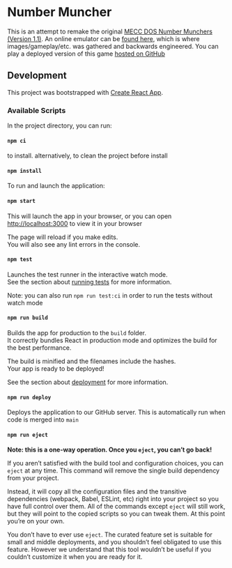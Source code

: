 # Number Muncher

This is an attempt to remake the original 
[MECC DOS Number Munchers (Version 1.1)](http://mecc.co/mathematics/number-munchers---a-170/).
An online emulator can be 
[found here](https://playold.games/play-game/number-munchers/play/), which is
where images/gameplay/etc. was gathered and backwards engineered. You can play a 
deployed version of this game 
[hosted on GitHub](https://msaperst.github.io/number-munchers/)

## Development
This project was bootstrapped with 
[Create React App](https://github.com/facebook/create-react-app).

### Available Scripts
In the project directory, you can run:
#### `npm ci`
to install. alternatively, to clean the project before install
#### `npm install`
To run and launch the application:
#### `npm start`
This will launch the app in your browser, or you can open
[http://localhost:3000](http://localhost:3000) to view it in your browser

The page will reload if you make edits.\
You will also see any lint errors in the console.

#### `npm test`
Launches the test runner in the interactive watch mode.\
See the section about [running tests](https://facebook.github.io/create-react-app/docs/running-tests) for more information.

Note: you can also run `npm run test:ci` in order to run the 
tests without watch mode

#### `npm run build`
Builds the app for production to the `build` folder.\
It correctly bundles React in production mode and optimizes the build for the best performance.

The build is minified and the filenames include the hashes.\
Your app is ready to be deployed!

See the section about [deployment](https://facebook.github.io/create-react-app/docs/deployment) for more information.

#### `npm run deploy`

Deploys the application to our GitHub server. This is 
automatically run when code is merged into `main`

#### `npm run eject`

**Note: this is a one-way operation. Once you `eject`, you can’t go back!**

If you aren’t satisfied with the build tool and configuration choices, 
you can `eject` at any time. This command will remove the single build 
dependency from your project.

Instead, it will copy all the configuration files and the transitive 
dependencies (webpack, Babel, ESLint, etc) right into your project so you have 
full control over them. All of the commands except `eject` will still work, 
but they will point to the copied scripts so you can tweak them. At this point
you’re on your own.

You don’t have to ever use `eject`. The curated feature set is suitable for 
small and middle deployments, and you shouldn’t feel obligated to use this 
feature. However we understand that this tool wouldn’t be useful if you 
couldn’t customize it when you are ready for it.